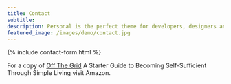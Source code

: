 ```yaml
---
title: Contact
subtitle: 
description: Personal is the perfect theme for developers, designers and other creatives.
featured_image: /images/demo/contact.jpg
---
```


{% include contact-form.html %}

For a copy of [Off The Grid](https://www.amazon.com/dp/B09NZNRPBN) A Starter Guide to Becoming Self-Sufficient Through Simple Living visit Amazon.
